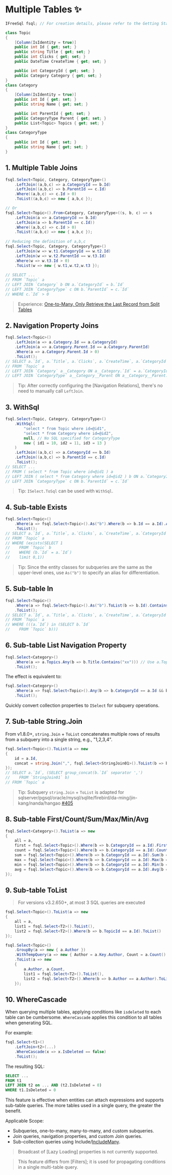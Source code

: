 # Multiple Tables ✨

```csharp
IFreeSql fsql; // For creation details, please refer to the Getting Started document

class Topic 
{
    [Column(IsIdentity = true)]
    public int Id { get; set; }
    public string Title { get; set; }
    public int Clicks { get; set; }
    public DateTime CreateTime { get; set; }

    public int CategoryId { get; set; }
    public Category Category { get; set; }
}
class Category 
{
    [Column(IsIdentity = true)]
    public int Id { get; set; }
    public string Name { get; set; }

    public int ParentId { get; set; }
    public CategoryType Parent { get; set; }
    public List<Topic> Topics { get; set; }
}
class CategoryType
{
    public int Id { get; set; }
    public string Name { get; set; }
}
```

## 1. Multiple Table Joins

```csharp
fsql.Select<Topic, Category, CategoryType>()
    .LeftJoin((a,b,c) => a.CategoryId == b.Id)
    .LeftJoin((a,b,c) => b.ParentId == c.Id)
    .Where((a,b,c) => c.Id > 0)
    .ToList((a,b,c) => new { a,b,c });

// Or
fsql.Select<Topic>().From<Category, CategoryType>((s, b, c) => s
    .LeftJoin(a => a.CategoryId == b.Id)
    .LeftJoin(a => b.ParentId == c.Id))
    .Where((a,b,c) => c.Id > 0)
    .ToList((a,b,c) => new { a,b,c });
  
// Reducing the definition of a,b,c
fsql.Select<Topic, Category, CategoryType>()
    .LeftJoin(w => w.t1.CategoryId == w.t2.Id)
    .LeftJoin(w => w.t2.ParentId == w.t3.Id)
    .Where(w => w.t3.Id > 0)
    .ToList(w => new { w.t1,w.t2,w.t3 });
  
// SELECT ...
// FROM `Topic` a
// LEFT JOIN `Category` b ON a.`CategoryId` = b.`Id`
// LEFT JOIN `CategoryType` c ON b.`ParentId` = c.`Id`
// WHERE c.`Id` > 0
```

> Experience: [One-to-Many, Only Retrieve the Last Record from Split Tables](https://github.com/dotnetcore/FreeSql/issues/430)

## 2. Navigation Property Joins

```csharp
fsql.Select<Topic>()
    .LeftJoin(a => a.Category.Id == a.CategoryId)
    .LeftJoin(a => a.Category.Parent.Id == a.Category.ParentId)
    .Where(a => a.Category.Parent.Id > 0)
    .ToList();
// SELECT a.`Id`, a.`Title`, a.`Clicks`, a.`CreateTime`, a.`CategoryId`, a__Category.`Id` as6, a__Category.`Name`, a__Category.`ParentId`
// FROM `Topic` a
// LEFT JOIN `Category` a__Category ON a__Category.`Id` = a.`CategoryId`
// LEFT JOIN `CategoryType` a__Category__Parent ON a__Category__Parent.`Id` = a__Category.`ParentId`
```

> Tip: After correctly configuring the [Navigation Relations], there's no need to manually call `LeftJoin`.

## 3. WithSql

```csharp
fsql.Select<Topic, Category, CategoryType>()
    .WithSql(
        "select * from Topic where id=@id1",
        "select * from Category where id=@id2",
        null, // No SQL specified for CategoryType
        new { id1 = 10, id2 = 11, id3 = 13 }
    )
    .LeftJoin((a,b,c) => a.CategoryId == b.Id)
    .LeftJoin((a,b,c) => b.ParentId == c.Id)
    .ToList();
// SELECT ...
// FROM ( select * from Topic where id=@id1 ) a
// LEFT JOIN ( select * from Category where id=@id2 ) b ON a.`CategoryId` = b.`Id`
// LEFT JOIN `CategoryType` c ON b.`ParentId` = c.`Id`
```

> Tip: `ISelect.ToSql` can be used with `WithSql`.

## 4. Sub-table Exists

```csharp
fsql.Select<Topic>()
    .Where(a => fsql.Select<Topic>().As("b").Where(b => b.Id == a.Id).Any())
    .ToList();
// SELECT a.`Id`, a.`Title`, a.`Clicks`, a.`CreateTime`, a.`CategoryId`
// FROM `Topic` a
// WHERE (exists(SELECT 1
//    FROM `Topic` b
//    WHERE (b.`Id` = a.`Id`)
//    limit 0,1))
```

> Tip: Since the entity classes for subqueries are the same as the upper-level ones, use `As("b")` to specify an alias for differentiation.

## 5. Sub-table In

```csharp
fsql.Select<Topic>()
    .Where(a => fsql.Select<Topic>().As("b").ToList(b => b.Id).Contains(a.Id))
    .ToList();
// SELECT a.`Id`, a.`Title`, a.`Clicks`, a.`CreateTime`, a.`CategoryId`
// FROM `Topic` a
// WHERE (((a.`Id`) in (SELECT b.`Id`
//    FROM `Topic` b)))
```

## 6. Sub-table List Navigation Property

```csharp
fsql.Select<Category>()
    .Where(a => a.Topics.Any(b => b.Title.Contains("xx"))) // Use a.Topics.AsSelect() for versions below v3.2.600
    .ToList();
```

The effect is equivalent to:

```csharp
fsql.Select<Category>()
    .Where(a => fsql.Select<Topic>().Any(b => b.CategoryId == a.Id && b.Title.Contains("xx")))
    .ToList();
```

Quickly convert collection properties to `ISelect` for subquery operations.

## 7. Sub-table String.Join

From v1.8.0+, `string.Join` + `ToList` concatenates multiple rows of results from a subquery into a single string, e.g., "1,2,3,4".

```csharp
fsql.Select<Topic>().ToList(a => new
{
    id = a.Id,
    concat = string.Join(",", fsql.Select<StringJoin01>().ToList(b => b.Id))
});
// SELECT a.`Id`, (SELECT group_concat(b.`Id` separator ',') 
//    FROM `StringJoin01` b) 
// FROM `Topic` a
```

> Tip: Subquery `string.Join` + `ToList` is adapted for sqlserver/pgsql/oracle/mysql/sqlite/firebird/da-ming/jin-kang/nanda/hangao [#405](https://github.com/dotnetcore/FreeSql/issues/405)

## 8. Sub-table First/Count/Sum/Max/Min/Avg

```csharp
fsql.Select<Category>().ToList(a => new 
{
    all = a,
    first = fsql.Select<Topic>().Where(b => b.CategoryId == a.Id).First(b => b.Id),
    count = fsql.Select<Topic>().Where(b => b.CategoryId == a.Id).Count(),
    sum = fsql.Select<Topic>().Where(b => b.CategoryId == a.Id).Sum(b => b.Clicks),
    max = fsql.Select<Topic>().Where(b => b.CategoryId == a.Id).Max(b => b.Clicks),
    min = fsql.Select<Topic>().Where(b => b.CategoryId == a.Id).Min(b => b.Clicks),
    avg = fsql.Select<Topic>().Where(b => b.CategoryId == a.Id).Avg(b => b.Clicks)
});
```

## 9. Sub-table ToList

> For versions v3.2.650+, at most 3 SQL queries are executed

```csharp
fsql.Select<Topic>().ToList(a => new
{
    all = a,
    list1 = fsql.Select<T2>().ToList(),
    list2 = fsql.Select<T2>().Where(b => b.TopicId == a.Id).ToList()
});

fsql.Select<Topic>()
    .GroupBy(a => new { a.Author })
    .WithTempQuery(a => new { Author = a.Key.Author, Count = a.Count() })
    .ToList(a => new
    {
        a.Author, a.Count,
        list1 = fsql.Select<T2>().ToList(),
        list2 = fsql.Select<T2>().Where(b => b.Author == a.Author).ToList()
    });
```

## 10. WhereCascade

When querying multiple tables, applying conditions like `isdeleted` to each table can be cumbersome. `WhereCascade` applies this condition to all tables when generating SQL.

For example:

```csharp
fsql.Select<t1>()
    .LeftJoin<t2>(...)
    .WhereCascade(x => x.IsDeleted == false)
    .ToList();
```

The resulting SQL:

```sql
SELECT ...
FROM t1
LEFT JOIN t2 on ... AND (t2.IsDeleted = 0) 
WHERE t1.IsDeleted = 0
```

This feature is effective when entities can attach expressions and supports sub-table queries. The more tables used in a single query, the greater the benefit.

Applicable Scope:

- Subqueries, one-to-many, many-to-many, and custom subqueries.
- Join queries, navigation properties, and custom Join queries.
- Sub-collection queries using Include/[IncludeMany](../guide/select-include.md).

> Broadcast of [Lazy Loading] properties is not currently supported.

> This feature differs from [Filters]; it is used for propagating conditions in a single multi-table query.
